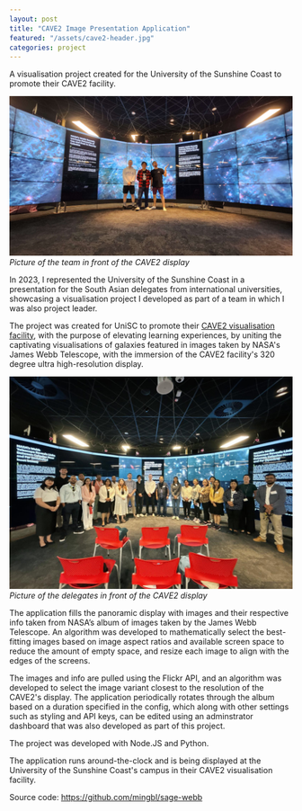 ```yaml
---
layout: post
title: "CAVE2 Image Presentation Application"
featured: "/assets/cave2-header.jpg"
categories: project
---
```


A visualisation project created for the University of the Sunshine Coast to promote their CAVE2 facility.

![Picture of the team in front of the CAVE2 display](/assets/cave2-header.jpg)
_Picture of the team in front of the CAVE2 display_

In 2023, I represented the University of the Sunshine Coast in a presentation for the South Asian delegates from international universities, showcasing a visualisation project I developed as part of a team in which I was also project leader.

The project was created for UniSC to promote their [CAVE2 visualisation facility](https://www.usc.edu.au/study/life-at-unisc/facilities/visualisation-and-simulation/cave2-and-the-community), with the purpose of elevating learning experiences, by uniting the captivating visualisations of galaxies featured in images taken by NASA's James Webb Telescope, with the immersion of the CAVE2 facility's 320 degree ultra high-resolution display.

![Picture of the delegates in front of the CAVE2 display](/assets/cave2-group.jpg)
_Picture of the delegates in front of the CAVE2 display_

The application fills the panoramic display with images and their respective info taken from NASA’s album of images taken by the James Webb Telescope. An algorithm was developed to mathematically select the best-fitting images based on image aspect ratios and available screen space to reduce the amount of empty space, and resize each image to align with the edges of the screens.

The images and info are pulled using the Flickr API, and an algorithm was developed to select the image variant closest to the resolution of the CAVE2's display. The application periodically rotates through the album based on a duration specified in the config, which along with other settings such as styling and API keys, can be edited using an adminstrator dashboard that was also developed as part of this project.

The project was developed with Node.JS and Python.

The application runs around-the-clock and is being displayed at the University of the Sunshine Coast's campus in their CAVE2 visualisation facility.

Source code: <https://github.com/mingbl/sage-webb>
